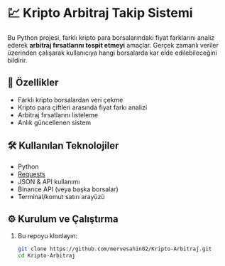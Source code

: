 # 💹 Kripto Arbitraj Takip Sistemi

Bu Python projesi, farklı kripto para borsalarındaki fiyat farklarını analiz ederek **arbitraj fırsatlarını tespit etmeyi** amaçlar. Gerçek zamanlı veriler üzerinden çalışarak kullanıcıya hangi borsalarda kar elde edilebileceğini bildirir.

## 🚀 Özellikler

- Farklı kripto borsalardan veri çekme
- Kripto para çiftleri arasında fiyat farkı analizi
- Arbitraj fırsatlarını listeleme
- Anlık güncellenen sistem

## 🛠️ Kullanılan Teknolojiler

- Python
- [Requests](https://pypi.org/project/requests/)
- JSON & API kullanımı
- Binance API (veya başka borsalar)
- Terminal/komut satırı arayüzü

## ⚙️ Kurulum ve Çalıştırma

1. Bu repoyu klonlayın:
   ```bash
   git clone https://github.com/mervesahin02/Kripto-Arbitraj.git
   cd Kripto-Arbitraj
